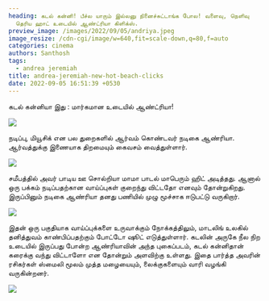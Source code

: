 ```yaml
---
heading: கடல் கன்னி! பீச்ல யாரும் இல்லனு நினைச்சுட்டாங்க போல! வளைவு, நெளிவு
  தெரிய ஹாட் உடையில் ஆண்ட்ரியா கிளிக்ஸ்.
preview_image: /images/2022/09/05/andriya.jpeg
image_resize: /cdn-cgi/image/w=640,fit=scale-down,q=80,f=auto
categories: cinema
authors: Santhosh
tags:
  - andrea jeremiah
title: andrea-jeremiah-new-hot-beach-clicks
date: 2022-09-05 16:51:39 +0530
---
```

கடல் கன்னியா இது : மார்கமான உடையில் ஆண்ட்ரியா!

![](/images/2022/09/05/andrea-jeremiah-new-hot-beach-clicks.jpeg)

நடிப்பு, மியூசிக் என பல துறைகளில் ஆர்வம் கொண்டவர் நடிகை ஆண்ரியா. ஆர்வத்துக்கு இணையாக திறமையும் கைவசம் வைத்துள்ளார். 

![](/images/2022/09/05/andrea-jeremiah-new-hot-beach-clicks2.jpeg)

சமீபத்தில் அவர் பாடிய ஊ சொல்றியா மாமா பாடல் மாபெரும் ஹிட் அடித்தது. ஆனால் ஒரு பக்கம் நடிப்பதற்கான வாய்ப்புகள் குறைந்து விட்டதோ எனவும் தோன்றுகிறது. இருப்பினும் நடிகை ஆண்ரியா தனது பணியில் முழு மூச்சாக ஈடுபட்டு வருகிறார்.

![](/images/2022/09/05/andrea-jeremiah-new-hot-beach-clicks4.jpeg)

இதன் ஒரு பகுதியாக வாய்ப்புக்களை உருவாக்கும் நோக்கத்திலும், மாடலிங் உலகில் தனித்துவம் காண்பிப்பதற்கும் போட்டோ ஷூட் எடுத்துள்ளார். கடலின் அருகே நீல நிற உடையில் இருப்பது போன்ற ஆண்ரியாவின் அந்த புகைப்படம், கடல் கன்னிதான் கரைக்கு வந்து விட்டாளோ என தோன்றும் அளவிற்கு உள்ளது. இதை பார்த்த அவரின் ரசிகர்கள் ஸ்மைலி மூலம் முத்த மழையையும், லைக்குகளையும் வாரி வழங்கி வருகின்றனர்.

![](/images/2022/09/05/andrea-jeremiah-new-hot-beach-clicks6.jpeg)